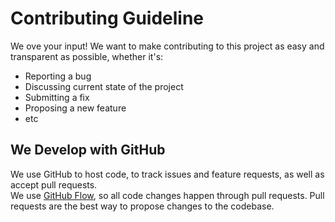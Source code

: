 # Contributing Guideline

We ove your input! We want to make contributing to this project as easy and 
transparent as possible, whether it's:
* Reporting a bug
* Discussing current state of the project
* Submitting a fix
* Proposing a new feature
* etc

## We Develop with GitHub

We use GitHub to host code, to track issues and feature requests, as well as
accept pull requests.  
We use [GitHub Flow](https://guides.github.com/introduction/flow/), so all 
code changes happen through pull requests. Pull requests are the best way to 
propose changes to the codebase.